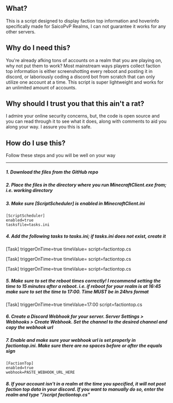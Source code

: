 ## What?

This is a script designed to display faction top information and hoverinfo specifically made for SaicoPvP Realms, I can not guarantee it works for any other servers.

## Why do I need this?

You're already afking tons of accounts on a realm that you are playing on, why not put them to work? Most mainstream ways players collect faction top information is either screenshotting every reboot and posting it in discord, or laboriously coding a discord bot from scratch that can only utilize one account at a time. This script is super lightweight and works for an unlimited amount of accounts.

## Why should I trust you that this ain't a rat?
I admire your online security concerns, but, the code is open source and you can read through it to see what it does, along with comments to aid you along your way. I assure you this is safe.

## How do I use this?
Follow these steps and you will be well on your way

------------

##### 1. Download the files from the GitHub repo

##### 2. Place the files in the directory where you run MinecraftClient.exe from; i.e. working directory

##### 3. Make sure [ScriptScheduler] is enabled in MinecraftClient.ini

	[ScriptScheduler]
	enabled=true
	tasksfile=tasks.ini

##### 4. Add the following tasks to tasks.ini; if tasks.ini does not exist, create it

  [Task]
  triggerOnTime=true
  timeValue=
  script=factiontop.cs

  [Task]
  triggerOnTime=true
  timeValue=
  script=factiontop.cs

  [Task]
  triggerOnTime=true
  timeValue=
  script=factiontop.cs

##### 5. Make sure to set the reboot times correctly! I recommend setting the time to 15 minutes after a reboot. i.e. if reboot for your realm is at 16:45 make sure to set the time to 17:00. Time MUST be in 24hrs format

  [Task]
  triggerOnTime=true
  timeValue=17:00
  script=factiontop.cs

##### 6. Create a Discord Webhook for your server. Server Settings > Webhooks > Create Webhook. Set the channel to the desired channel and copy the webhook url

##### 7. Enable and make sure your webhook url is set properly in factiontop.ini. Make sure there are no spaces before or after the equals sign

	[FactionTop]
	enabled=true
	webhook=PASTE_WEBHOOK_URL_HERE

##### 8. If your account isn't in a realm at the time you specified, it will not post faction top data in your discord. If you want to manually do so, enter the realm and type "/script factiontop.cs"
